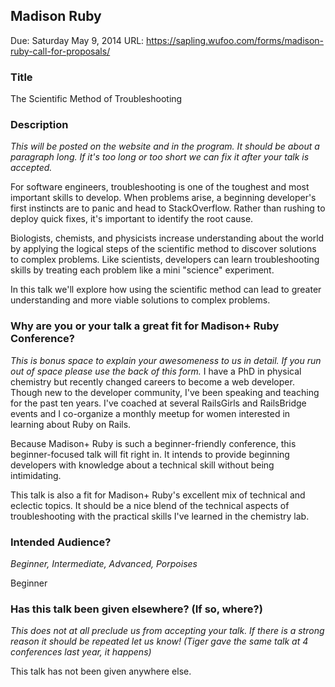 ## Madison Ruby

Due: Saturday May 9, 2014
URL: https://sapling.wufoo.com/forms/madison-ruby-call-for-proposals/

### Title

The Scientific Method of Troubleshooting

### Description

_This will be posted on the website and in the program. It should be about a paragraph long. If it's too long or too short we can fix it after your talk is accepted._

For software engineers, troubleshooting is one of the toughest and most important skills to develop. When problems arise, a beginning developer's first instincts are to panic and head to StackOverflow. Rather than rushing to deploy quick fixes, it's important to identify the root cause.

Biologists, chemists, and physicists increase understanding about the world by applying the logical steps of the scientific method to discover solutions to complex problems. Like scientists, developers can learn troubleshooting skills by treating each problem like a mini "science" experiment.

In this talk we'll explore how using the scientific method can lead to greater understanding and more viable solutions to complex problems.


### Why are you or your talk a great fit for Madison+ Ruby Conference?

_This is bonus space to explain your awesomeness to us in detail. If you run out of space please use the back of this form._
I have a PhD in physical chemistry but recently changed careers to become a web developer. Though new to the developer community, I've been speaking and teaching for the past ten years. I've coached at several RailsGirls and RailsBridge events and I co-organize a monthly meetup for women interested in learning about Ruby on Rails.

Because Madison+ Ruby is such a beginner-friendly conference, this beginner-focused talk will fit right in. It intends to provide beginning developers with knowledge about a technical skill without being intimidating. 

This talk is also a fit for Madison+ Ruby's excellent mix of technical and eclectic topics. It should be a nice blend of the technical aspects of troubleshooting with the practical skills I've learned in the chemistry lab.


### Intended Audience?

_Beginner, Intermediate, Advanced, Porpoises_

Beginner


### Has this talk been given elsewhere? (If so, where?)

_This does not at all preclude us from accepting your talk. If there is a strong reason it should be repeated let us know! (Tiger gave the same talk at 4 conferences last year, it happens)_

This talk has not been given anywhere else. 
